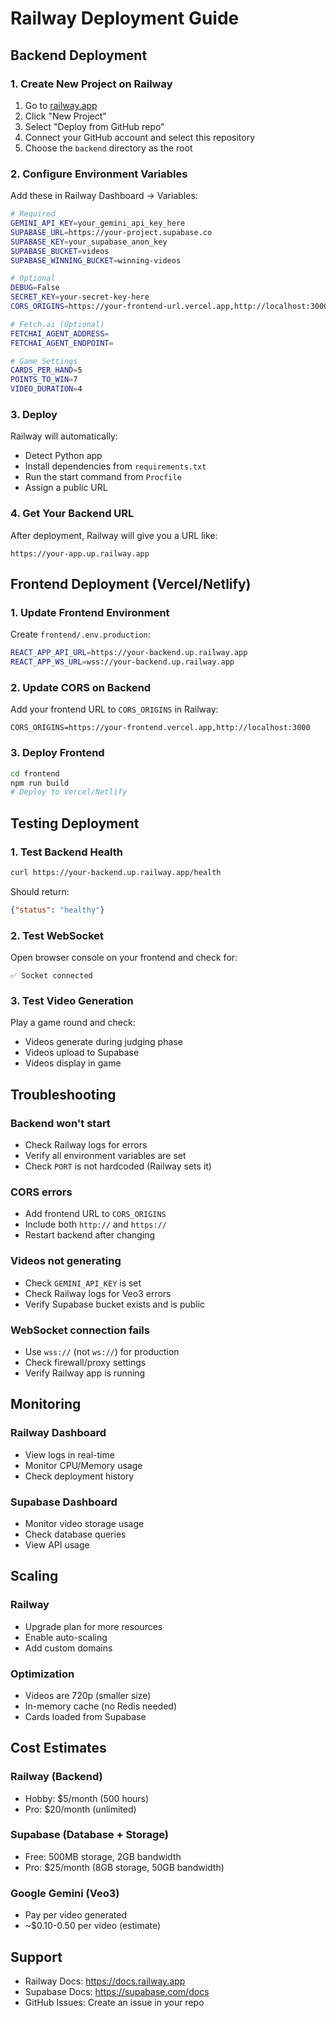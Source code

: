 # Railway Deployment Guide

## Backend Deployment

### 1. Create New Project on Railway
1. Go to [railway.app](https://railway.app)
2. Click "New Project"
3. Select "Deploy from GitHub repo"
4. Connect your GitHub account and select this repository
5. Choose the `backend` directory as the root

### 2. Configure Environment Variables
Add these in Railway Dashboard → Variables:

```bash
# Required
GEMINI_API_KEY=your_gemini_api_key_here
SUPABASE_URL=https://your-project.supabase.co
SUPABASE_KEY=your_supabase_anon_key
SUPABASE_BUCKET=videos
SUPABASE_WINNING_BUCKET=winning-videos

# Optional
DEBUG=False
SECRET_KEY=your-secret-key-here
CORS_ORIGINS=https://your-frontend-url.vercel.app,http://localhost:3000

# Fetch.ai (Optional)
FETCHAI_AGENT_ADDRESS=
FETCHAI_AGENT_ENDPOINT=

# Game Settings
CARDS_PER_HAND=5
POINTS_TO_WIN=7
VIDEO_DURATION=4
```

### 3. Deploy
Railway will automatically:
- Detect Python app
- Install dependencies from `requirements.txt`
- Run the start command from `Procfile`
- Assign a public URL

### 4. Get Your Backend URL
After deployment, Railway will give you a URL like:
```
https://your-app.up.railway.app
```

## Frontend Deployment (Vercel/Netlify)

### 1. Update Frontend Environment
Create `frontend/.env.production`:

```bash
REACT_APP_API_URL=https://your-backend.up.railway.app
REACT_APP_WS_URL=wss://your-backend.up.railway.app
```

### 2. Update CORS on Backend
Add your frontend URL to `CORS_ORIGINS` in Railway:
```
CORS_ORIGINS=https://your-frontend.vercel.app,http://localhost:3000
```

### 3. Deploy Frontend
```bash
cd frontend
npm run build
# Deploy to Vercel/Netlify
```

## Testing Deployment

### 1. Test Backend Health
```bash
curl https://your-backend.up.railway.app/health
```

Should return:
```json
{"status": "healthy"}
```

### 2. Test WebSocket
Open browser console on your frontend and check for:
```
✅ Socket connected
```

### 3. Test Video Generation
Play a game round and check:
- Videos generate during judging phase
- Videos upload to Supabase
- Videos display in game

## Troubleshooting

### Backend won't start
- Check Railway logs for errors
- Verify all environment variables are set
- Check `PORT` is not hardcoded (Railway sets it)

### CORS errors
- Add frontend URL to `CORS_ORIGINS`
- Include both `http://` and `https://`
- Restart backend after changing

### Videos not generating
- Check `GEMINI_API_KEY` is set
- Check Railway logs for Veo3 errors
- Verify Supabase bucket exists and is public

### WebSocket connection fails
- Use `wss://` (not `ws://`) for production
- Check firewall/proxy settings
- Verify Railway app is running

## Monitoring

### Railway Dashboard
- View logs in real-time
- Monitor CPU/Memory usage
- Check deployment history

### Supabase Dashboard
- Monitor video storage usage
- Check database queries
- View API usage

## Scaling

### Railway
- Upgrade plan for more resources
- Enable auto-scaling
- Add custom domains

### Optimization
- Videos are 720p (smaller size)
- In-memory cache (no Redis needed)
- Cards loaded from Supabase

## Cost Estimates

### Railway (Backend)
- Hobby: $5/month (500 hours)
- Pro: $20/month (unlimited)

### Supabase (Database + Storage)
- Free: 500MB storage, 2GB bandwidth
- Pro: $25/month (8GB storage, 50GB bandwidth)

### Google Gemini (Veo3)
- Pay per video generated
- ~$0.10-0.50 per video (estimate)

## Support

- Railway Docs: https://docs.railway.app
- Supabase Docs: https://supabase.com/docs
- GitHub Issues: Create an issue in your repo
